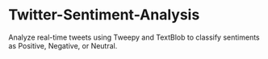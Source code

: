 # Twitter-Sentiment-Analysis
Analyze real-time tweets using Tweepy and TextBlob to classify sentiments as Positive, Negative, or Neutral.
